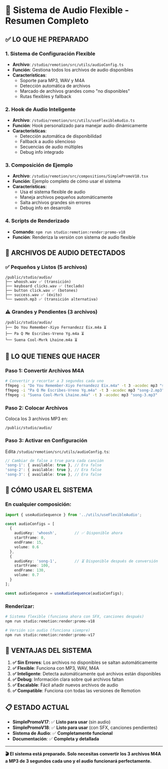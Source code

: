 # 🎵 Sistema de Audio Flexible - Resumen Completo

## ✅ **LO QUE HE PREPARADO**

### **1. Sistema de Configuración Flexible**
- **Archivo**: `/studio/remotion/src/utils/audioConfig.ts`
- **Función**: Gestiona todos los archivos de audio disponibles
- **Características**:
  - Soporte para MP3, WAV y M4A
  - Detección automática de archivos
  - Marcado de archivos grandes como "no disponibles"
  - Rutas flexibles y fallback

### **2. Hook de Audio Inteligente**
- **Archivo**: `/studio/remotion/src/utils/useFlexibleAudio.ts`
- **Función**: Hook personalizado para manejar audio dinámicamente
- **Características**:
  - Detección automática de disponibilidad
  - Fallback a audio silencioso
  - Secuencias de audio múltiples
  - Debug info integrado

### **3. Composición de Ejemplo**
- **Archivo**: `/studio/remotion/src/compositions/SimplePromoV18.tsx`
- **Función**: Ejemplo completo de cómo usar el sistema
- **Características**:
  - Usa el sistema flexible de audio
  - Maneja archivos pequeños automáticamente
  - Salta archivos grandes sin errores
  - Debug info en desarrollo

### **4. Scripts de Renderizado**
- **Comando**: `npm run studio:remotion:render:promo-v18`
- **Función**: Renderiza la versión con sistema de audio flexible

## 📁 **ARCHIVOS DE AUDIO DETECTADOS**

### **✅ Pequeños y Listos (5 archivos)**
```
/public/studio/audio/
├── whoosh.wav ✅ (transición)
├── keyboard clicks.wav ✅ (teclado)
├── button click.wav ✅ (botones)
├── success.wav ✅ (éxito)
└── swoosh.mp3 ✅ (transición alternativa)
```

### **⚠️ Grandes y Pendientes (3 archivos)**
```
/public/studio/audio/
├── Do You Remember-Xiyo Fernandezz Eix.m4a ⏳
├── Pa Q Me Escribes-Vreno Yg.m4a ⏳
└── Suena Cool-Mvrk Lhaine.m4a ⏳
```

## 🔧 **LO QUE TIENES QUE HACER**

### **Paso 1: Convertir Archivos M4A**
```bash
# Convertir y recortar a 3 segundos cada uno
ffmpeg -i "Do You Remember-Xiyo Fernandezz Eix.m4a" -t 3 -acodec mp3 "song-1.mp3"
ffmpeg -i "Pa Q Me Escribes-Vreno Yg.m4a" -t 3 -acodec mp3 "song-2.mp3"
ffmpeg -i "Suena Cool-Mvrk Lhaine.m4a" -t 3 -acodec mp3 "song-3.mp3"
```

### **Paso 2: Colocar Archivos**
Coloca los 3 archivos MP3 en:
```
/public/studio/audio/
```

### **Paso 3: Activar en Configuración**
Edita `/studio/remotion/src/utils/audioConfig.ts`:
```typescript
// Cambiar de false a true para cada canción
'song-1': { available: true }, // Era false
'song-2': { available: true }, // Era false  
'song-3': { available: true }, // Era false
```

## 🚀 **CÓMO USAR EL SISTEMA**

### **En cualquier composición:**
```typescript
import { useAudioSequence } from '../utils/useFlexibleAudio';

const audioConfigs = [
  {
    audioKey: 'whoosh',        // ✅ Disponible ahora
    startFrame: 0,
    endFrame: 15,
    volume: 0.6
  },
  {
    audioKey: 'song-1',        // ⏳ Disponible después de conversión
    startFrame: 100,
    endFrame: 130,
    volume: 0.7
  }
];

const audioSequence = useAudioSequence(audioConfigs);
```

### **Renderizar:**
```bash
# Sistema flexible (funciona ahora con SFX, canciones después)
npm run studio:remotion:render:promo-v18

# Versión sin audio (funciona siempre)
npm run studio:remotion:render:promo-v17
```

## 🎯 **VENTAJAS DEL SISTEMA**

1. **✅ Sin Errores**: Los archivos no disponibles se saltan automáticamente
2. **✅ Flexible**: Funciona con MP3, WAV, M4A
3. **✅ Inteligente**: Detecta automáticamente qué archivos están disponibles
4. **✅ Debug**: Información clara sobre qué archivos faltan
5. **✅ Escalable**: Fácil añadir nuevos archivos de audio
6. **✅ Compatible**: Funciona con todas las versiones de Remotion

## 📋 **ESTADO ACTUAL**

- **SimplePromoV17**: ✅ **Listo para usar** (sin audio)
- **SimplePromoV18**: ✅ **Listo para usar** (con SFX, canciones pendientes)
- **Sistema de Audio**: ✅ **Completamente funcional**
- **Documentación**: ✅ **Completa y detallada**

---

**🎬 El sistema está preparado. Solo necesitas convertir los 3 archivos M4A a MP3 de 3 segundos cada uno y el audio funcionará perfectamente.**
